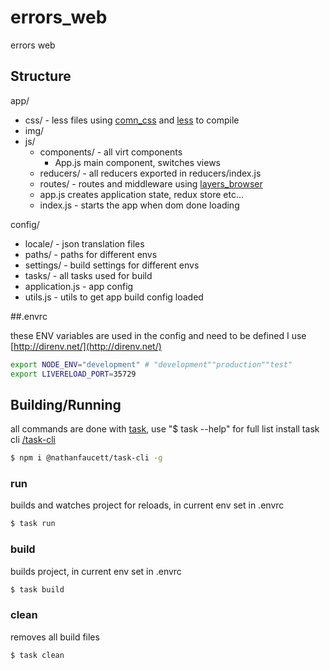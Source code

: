errors_web
=======
errors web


## Structure

app/
  - css/ - less files using [comn_css](https://github.com/nathanfaucett/js-comn_css) and [less](https://github.com/less/less.js/) to compile
  - img/
  - js/
    - components/ - all virt components
      - App.js main component, switches views
    - reducers/ - all reducers exported in reducers/index.js
    - routes/ - routes and middleware using [layers_browser](https://github.com/nathanfaucett/js-layers_browser)
    - app.js creates application state, redux store etc...
    - index.js - starts the app when dom done loading

config/
  - locale/ - json translation files
  - paths/ - paths for different envs
  - settings/ - build settings for different envs
  - tasks/ - all tasks used for build
  - application.js - app config
  - utils.js - utils to get app build config loaded

##.envrc

these ENV variables are used in the config and need to be defined
I use [http://direnv.net/](http://direnv.net/)

```bash
export NODE_ENV="development" # "development""production""test"
export LIVERELOAD_PORT=35729
```

## Building/Running
all commands are done with [task](https://github.com/nathanfaucett/task), use "$ task --help" for full list
install task cli [/task-cli](https://github.com/nathanfaucett//task-cli)

```bash
$ npm i @nathanfaucett/task-cli -g
```

### run
builds and watches project for reloads, in current env set in .envrc
```bash
$ task run
```

### build
builds project, in current env set in .envrc
```bash
$ task build
```

### clean
removes all build files
```bash
$ task clean
```

